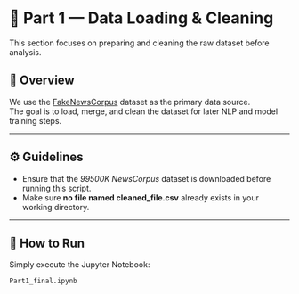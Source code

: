 # 🧩 Part 1 — Data Loading & Cleaning

This section focuses on preparing and cleaning the raw dataset before analysis.

## 🧠 Overview
We use the [FakeNewsCorpus](https://github.com/several27/FakeNewsCorpus/tree/master) dataset as the primary data source.  
The goal is to load, merge, and clean the dataset for later NLP and model training steps.

---

## ⚙ Guidelines
- Ensure that the *99500K NewsCorpus* dataset is downloaded before running this script.  
- Make sure **no file named cleaned_file.csv** already exists in your working directory.

---

## 🚀 How to Run
Simply execute the Jupyter Notebook:

```bash
Part1_final.ipynb
